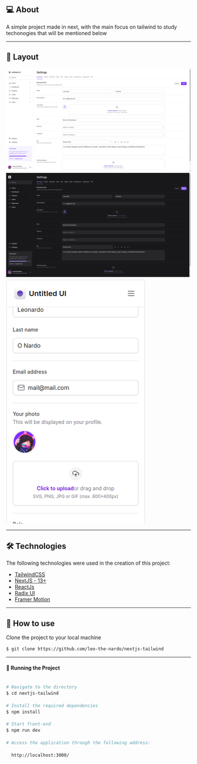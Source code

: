 ## 💻 About

A simple project made in next, with the main focus on tailwind to study techonogies that will be mentioned below
___

## 🎨 Layout

![Light](./readme-assets/light-sample.png)
![Dark](./readme-assets/dark-sample.png)
![Mobile](./readme-assets/mobile-sample.png)

___

## 🛠 Technologies

The following technologies were used in the creation of this project:

- [TailwindCSS](https://tailwindcss.com/)
- [NextJS - 13+](https://nextjs.org/)
- [ReactJs](https://reactjs.org)
- [Radix UI](https://www.radix-ui.com/)
- [Framer Motion](https://www.framer.com/motion/)

___

## 🚀 How to use

Clone the project to your local machine

```bash
$ git clone https://github.com/leo-the-nardo/nextjs-tailwind
```

___

#### 🚧 Running the Project

```bash

# Navigate to the directory
$ cd nextjs-tailwind

# Install the required dependencies
$ npm install

# Start front-end
$ npm run dev

# Access the application through the following address:

  http://localhost:3000/
```
